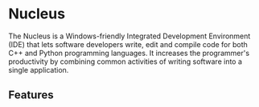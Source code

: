 # Nucleus

The Nucleus is a Windows-friendly Integrated Development Environment (IDE) that lets software developers write, edit and compile code for both C++ and Python
programming languages. It increases the programmer's productivity by combining common activities of writing software into a single application.

## Features
